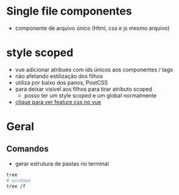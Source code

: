 # Single file componentes
- componente de arquivo único (Html, css e js mesmo arquivo)

# style scoped
- vue adicionar atribues com ids únicos aos componentes / tags
- não afetando estilização dos filhos
- utiliza por baixo dos panos, PostCSS
- para deixar visivel aos filhos para tirar atributo scoped
  - posso ter um style scoped e um global normalmente
- [clique para ver feature css no vue](https://vuejs.org/api/sfc-css-features.html)
# Geral
## Comandos
- gerar estrutura de pastas no terminal
```sh
tree
# windows
tree /f
```